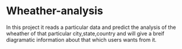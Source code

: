# Wheather-analysis
In this project it reads a particular data and predict the analysis of the wheather of that particular city,state,country and will give a breif diagramatic information about that which users wants from it.
